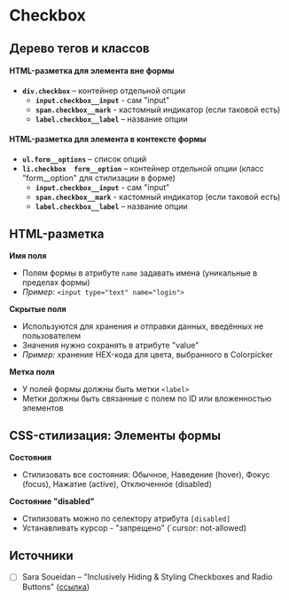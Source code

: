 # Checkbox

## Дерево тегов и классов
#### HTML-разметка для элемента вне формы
- **`div.checkbox`** – контейнер отдельной опции
  - **`input.checkbox__input`** - сам "input"
  - **`span.checkbox__mark`** - кастомный индикатор (если таковой есть)
  - **`label.checkbox__label`** – название опции


#### HTML-разметка для элемента в контексте формы
- **`ul.form__options`** – список опций
- **`li.checkbox  form__option`** – контейнер отдельной опции (класс "form__option" для стилизации в форме)
  - **`input.checkbox__input`** - сам "input"
  - **`span.checkbox__mark`** - кастомный индикатор (если таковой есть)
  - **`label.checkbox__label`** – название опции


## HTML-разметка
**Имя поля**
- Полям формы в атрибуте `name` задавать имена (уникальные в пределах формы)
- *Пример:* `<input type="text" name="login">`

**Скрытые поля**
- Используются для хранения и отправки данных, введённых не пользователем
- Значения нужно сохранять в атрибуте "value"
- *Пример:* хранение HEX-кода для цвета, выбранного в Colorpicker

**Метка поля**
- У полей формы должны быть метки `<label>`
- Метки должны быть связанные с полем по ID или вложенностью элементов


## CSS-стилизация: Элементы формы
**Состояния**
- Стилизовать все состояния: Обычное, Наведение (hover), Фокус (focus), Нажатие (active), Отключенное (disabled)

**Состояние "disabled"**
- Стилизовать можно по селектору атрибута `[disabled]`
- Устанавливать курсор - "запрещено" (`cursor: not-allowed)

## Источники
- [ ] Sara Soueidan – "Inclusively Hiding & Styling Checkboxes and Radio Buttons" ([ссылка](https://www.sarasoueidan.com/blog/inclusively-hiding-and-styling-checkboxes-and-radio-buttons/))